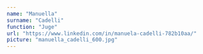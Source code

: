```yaml
---
name: "Manuella"
surname: "Cadelli"
function: "Juge"
url: "https://www.linkedin.com/in/manuela-cadelli-782b10aa/"
picture: "manuella_cadelli_600.jpg"
---
```

